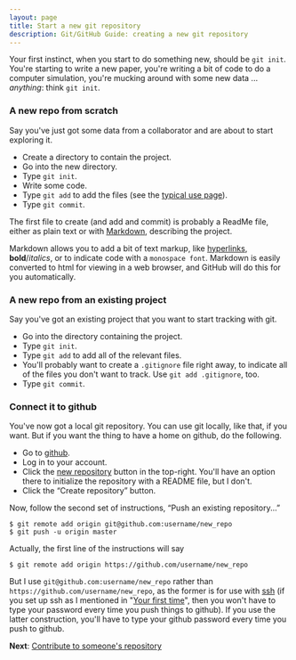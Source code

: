 ```yaml
---
layout: page
title: Start a new git repository
description: Git/GitHub Guide: creating a new git repository
---
```


Your first instinct, when you start to do something new, should be
`git init`.  You're starting to write a new paper, you're writing a
bit of code to do a computer simulation, you're mucking around with some
new data ... _anything_: think `git init`.

### A new repo from scratch

Say you've just got some data from a collaborator and are about to
start exploring it.

- Create a directory to contain the project.
- Go into the new directory.
- Type `git init`.
- Write some code.
- Type `git add` to add the files (see the
  [typical use page](routine.html)).
- Type `git commit`.

The first file to create (and add and commit) is probably a ReadMe
file, either as plain text or with
[Markdown](http://daringfireball.net/projects/markdown/), describing
the project. 

Markdown allows you to add a bit of text markup, like
[hyperlinks](http://en.wikipedia.org/wiki/Hyperlink),
**bold**/_italics_, or to indicate code with a `monospace
font`. Markdown is easily converted to html for viewing in a web
browser, and GitHub will do this for you automatically.



### A new repo from an existing project

Say you've got an existing project that you want to start tracking
with git.

- Go into the directory containing the project.
- Type `git init`.
- Type `git add` to add all of the relevant files.
- You'll probably want to create a `.gitignore` file right away, to
  indicate all of the files you don't want to track.  Use `git add
  .gitignore`, too.
- Type `git commit`.


### Connect it to github

You've now got a local git repository.  You can use git locally, like
that, if you want.  But if you want the thing to have a home on github, do
the following.

- Go to [github](http://github.com).
- Log in to your account.
- Click the [new repository](https://github.com/new) button in the
top-right.  You'll have an option there to initialize the repository with a README
file, but I don't.
- Click the &ldquo;Create repository&rdquo; button.

Now, follow the second set of instructions, &ldquo;Push an existing
repository...&rdquo;

    $ git remote add origin git@github.com:username/new_repo
    $ git push -u origin master

Actually, the first line of the instructions will say

    $ git remote add origin https://github.com/username/new_repo
    
But I use `git@github.com:username/new_repo` rather than `https://github.com/username/new_repo`, as the
former is for use with
[ssh](http://en.wikipedia.org/wiki/Secure_Shell) (if you set up ssh as
I mentioned in "[Your first time](first_time.html)", then you won't
have to type your password every time you push things to github). If
you use the latter construction, you'll have to type your github
password every time you push to github.

**Next**: [Contribute to someone's repository](fork.html)



